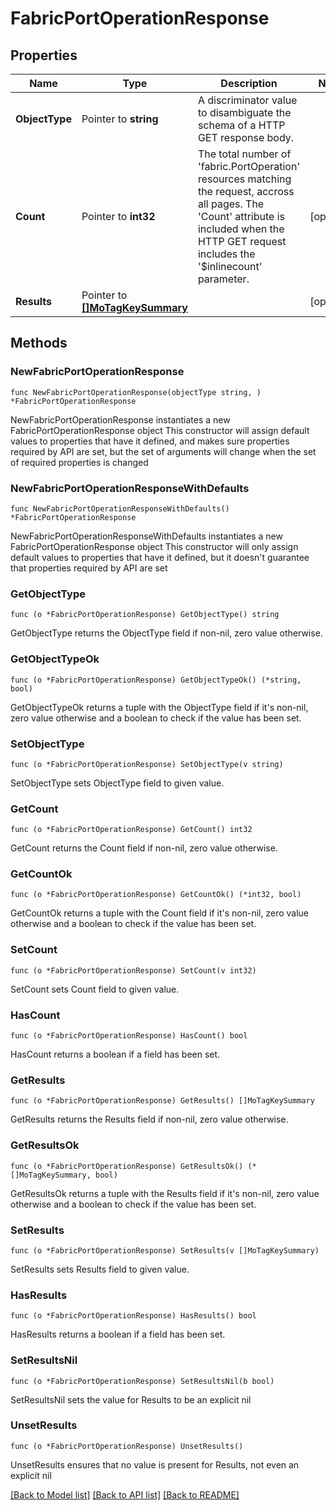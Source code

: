# FabricPortOperationResponse

## Properties

Name | Type | Description | Notes
------------ | ------------- | ------------- | -------------
**ObjectType** | Pointer to **string** | A discriminator value to disambiguate the schema of a HTTP GET response body. | 
**Count** | Pointer to **int32** | The total number of &#39;fabric.PortOperation&#39; resources matching the request, accross all pages. The &#39;Count&#39; attribute is included when the HTTP GET request includes the &#39;$inlinecount&#39; parameter. | [optional] 
**Results** | Pointer to [**[]MoTagKeySummary**](mo.TagKeySummary.md) |  | [optional] 

## Methods

### NewFabricPortOperationResponse

`func NewFabricPortOperationResponse(objectType string, ) *FabricPortOperationResponse`

NewFabricPortOperationResponse instantiates a new FabricPortOperationResponse object
This constructor will assign default values to properties that have it defined,
and makes sure properties required by API are set, but the set of arguments
will change when the set of required properties is changed

### NewFabricPortOperationResponseWithDefaults

`func NewFabricPortOperationResponseWithDefaults() *FabricPortOperationResponse`

NewFabricPortOperationResponseWithDefaults instantiates a new FabricPortOperationResponse object
This constructor will only assign default values to properties that have it defined,
but it doesn't guarantee that properties required by API are set

### GetObjectType

`func (o *FabricPortOperationResponse) GetObjectType() string`

GetObjectType returns the ObjectType field if non-nil, zero value otherwise.

### GetObjectTypeOk

`func (o *FabricPortOperationResponse) GetObjectTypeOk() (*string, bool)`

GetObjectTypeOk returns a tuple with the ObjectType field if it's non-nil, zero value otherwise
and a boolean to check if the value has been set.

### SetObjectType

`func (o *FabricPortOperationResponse) SetObjectType(v string)`

SetObjectType sets ObjectType field to given value.


### GetCount

`func (o *FabricPortOperationResponse) GetCount() int32`

GetCount returns the Count field if non-nil, zero value otherwise.

### GetCountOk

`func (o *FabricPortOperationResponse) GetCountOk() (*int32, bool)`

GetCountOk returns a tuple with the Count field if it's non-nil, zero value otherwise
and a boolean to check if the value has been set.

### SetCount

`func (o *FabricPortOperationResponse) SetCount(v int32)`

SetCount sets Count field to given value.

### HasCount

`func (o *FabricPortOperationResponse) HasCount() bool`

HasCount returns a boolean if a field has been set.

### GetResults

`func (o *FabricPortOperationResponse) GetResults() []MoTagKeySummary`

GetResults returns the Results field if non-nil, zero value otherwise.

### GetResultsOk

`func (o *FabricPortOperationResponse) GetResultsOk() (*[]MoTagKeySummary, bool)`

GetResultsOk returns a tuple with the Results field if it's non-nil, zero value otherwise
and a boolean to check if the value has been set.

### SetResults

`func (o *FabricPortOperationResponse) SetResults(v []MoTagKeySummary)`

SetResults sets Results field to given value.

### HasResults

`func (o *FabricPortOperationResponse) HasResults() bool`

HasResults returns a boolean if a field has been set.

### SetResultsNil

`func (o *FabricPortOperationResponse) SetResultsNil(b bool)`

 SetResultsNil sets the value for Results to be an explicit nil

### UnsetResults
`func (o *FabricPortOperationResponse) UnsetResults()`

UnsetResults ensures that no value is present for Results, not even an explicit nil

[[Back to Model list]](../README.md#documentation-for-models) [[Back to API list]](../README.md#documentation-for-api-endpoints) [[Back to README]](../README.md)


